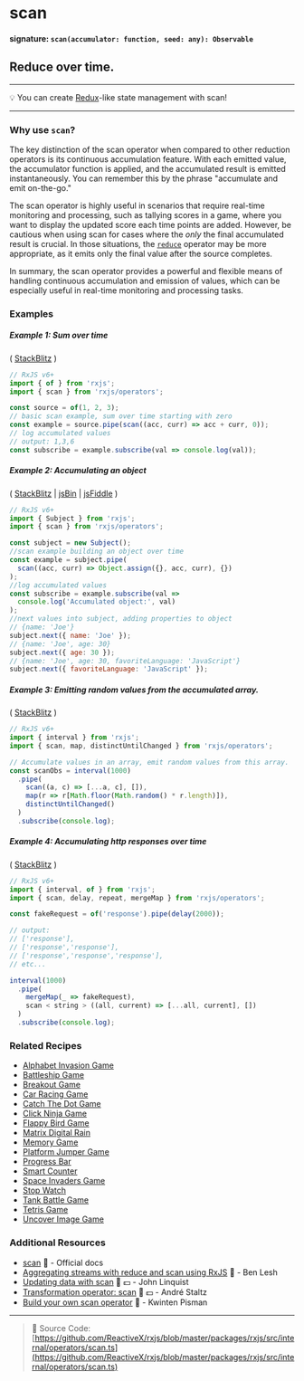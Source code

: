 # scan

#### signature: `scan(accumulator: function, seed: any): Observable`

## Reduce over time.

---

💡 You can create [Redux](http://redux.js.org)-like state management with scan!

---

### Why use `scan`?

The key distinction of the scan operator when compared to other reduction operators is its continuous accumulation feature. With each emitted value, the accumulator function is applied, and the accumulated result is emitted instantaneously. You can remember this by the phrase "accumulate and emit on-the-go."

The scan operator is highly useful in scenarios that require real-time monitoring and processing, such as tallying scores in a game, where you want to display the updated score each time points are added. However, be cautious when using scan for cases where the *only* the final accumulated result is crucial. In those situations, the [`reduce`](reduce.md) operator may be more appropriate, as it emits only the final value after the source completes.

In summary, the scan operator provides a powerful and flexible means of handling continuous accumulation and emission of values, which can be especially useful in real-time monitoring and processing tasks.



### Examples

##### Example 1: Sum over time

(
[StackBlitz](https://stackblitz.com/edit/typescript-ltcl9d?file=index.ts&devtoolsheight=100)
)

```js
// RxJS v6+
import { of } from 'rxjs';
import { scan } from 'rxjs/operators';

const source = of(1, 2, 3);
// basic scan example, sum over time starting with zero
const example = source.pipe(scan((acc, curr) => acc + curr, 0));
// log accumulated values
// output: 1,3,6
const subscribe = example.subscribe(val => console.log(val));
```

##### Example 2: Accumulating an object

(
[StackBlitz](https://stackblitz.com/edit/typescript-vu63kz?file=index.ts&devtoolsheight=100)
| [jsBin](http://jsbin.com/fusunoguqu/1/edit?js,console) |
[jsFiddle](https://jsfiddle.net/btroncone/36rbu38b/) )

```js
// RxJS v6+
import { Subject } from 'rxjs';
import { scan } from 'rxjs/operators';

const subject = new Subject();
//scan example building an object over time
const example = subject.pipe(
  scan((acc, curr) => Object.assign({}, acc, curr), {})
);
//log accumulated values
const subscribe = example.subscribe(val =>
  console.log('Accumulated object:', val)
);
//next values into subject, adding properties to object
// {name: 'Joe'}
subject.next({ name: 'Joe' });
// {name: 'Joe', age: 30}
subject.next({ age: 30 });
// {name: 'Joe', age: 30, favoriteLanguage: 'JavaScript'}
subject.next({ favoriteLanguage: 'JavaScript' });
```

##### Example 3: Emitting random values from the accumulated array.

(
[StackBlitz](https://stackblitz.com/edit/typescript-lb8aw9?file=index.ts&devtoolsheight=100)
)

```js
// RxJS v6+
import { interval } from 'rxjs';
import { scan, map, distinctUntilChanged } from 'rxjs/operators';

// Accumulate values in an array, emit random values from this array.
const scanObs = interval(1000)
  .pipe(
    scan((a, c) => [...a, c], []),
    map(r => r[Math.floor(Math.random() * r.length)]),
    distinctUntilChanged()
  )
  .subscribe(console.log);
```

##### Example 4: Accumulating http responses over time

(
[StackBlitz](https://stackblitz.com/edit/rxjs-scan-accumulate-request-responses?file=index.ts&devtoolsheight=100)
)

```js
// RxJS v6+
import { interval, of } from 'rxjs';
import { scan, delay, repeat, mergeMap } from 'rxjs/operators';

const fakeRequest = of('response').pipe(delay(2000));

// output:
// ['response'],
// ['response','response'],
// ['response','response','response'],
// etc...

interval(1000)
  .pipe(
    mergeMap(_ => fakeRequest),
    scan < string > ((all, current) => [...all, current], [])
  )
  .subscribe(console.log);
```

### Related Recipes

- [Alphabet Invasion Game](../../recipes/alphabet-invasion-game.md)
- [Battleship Game](../../recipes/battleship-game.md)
- [Breakout Game](../../recipes/breakout-game.md)
- [Car Racing Game](../../recipes/car-racing-game.md)
- [Catch The Dot Game](../../recipes/catch-the-dot-game.md)
- [Click Ninja Game](../../recipes/click-ninja-game.md)
- [Flappy Bird Game](../../recipes/flappy-bird-game.md)
- [Matrix Digital Rain](../../recipes/matrix-digital-rain.md)
- [Memory Game](../../recipes/memory-game.md)
- [Platform Jumper Game](../../recipes/platform-jumper-game.md)
- [Progress Bar](../../recipes/progressbar.md)
- [Smart Counter](../../recipes/smartcounter.md)
- [Space Invaders Game](../../recipes/space-invaders-game.md)
- [Stop Watch](../../recipes/stop-watch.md)
- [Tank Battle Game](../../recipes/tank-battle-game.md)
- [Tetris Game](../../recipes/tetris-game.md)
- [Uncover Image Game](../../recipes/uncover-image-game.md)

### Additional Resources

- [scan](https://rxjs.dev/api/operators/scan) 📰 - Official docs
- [Aggregating streams with reduce and scan using RxJS](https://egghead.io/lessons/rxjs-aggregating-streams-with-reduce-and-scan-using-rxjs)
  🎥 - Ben Lesh
- [Updating data with scan](https://egghead.io/lessons/rxjs-updating-data-with-scan?course=step-by-step-async-javascript-with-rxjs)
  🎥 💵 - John Linquist
- [Transformation operator: scan](https://egghead.io/lessons/rxjs-transformation-operator-scan?course=rxjs-beyond-the-basics-operators-in-depth)
  🎥 💵 - André Staltz
- [Build your own scan operator](https://blog.strongbrew.io/build-the-operators-from-rxjs-from-scratch/?lectureId=scan#app)
  🎥 - Kwinten Pisman

---

> 📁 Source Code:
> [https://github.com/ReactiveX/rxjs/blob/master/packages/rxjs/src/internal/operators/scan.ts](https://github.com/ReactiveX/rxjs/blob/master/packages/rxjs/src/internal/operators/scan.ts)
